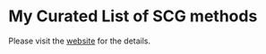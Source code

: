# My Curated List of SCG methods
Please visit the [website](https://russellxie.github.io/) for the details.
